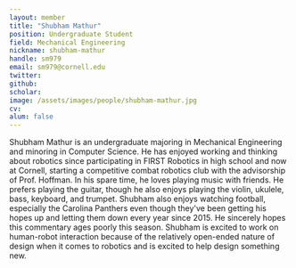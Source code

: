 ```yaml
---
layout: member
title: "Shubham Mathur"
position: Undergraduate Student
field: Mechanical Engineering
nickname: shubham-mathur
handle: sm979
email: sm979@cornell.edu
twitter:
github:
scholar:
image: /assets/images/people/shubham-mathur.jpg
cv:
alum: false
---
```

Shubham Mathur is an undergraduate majoring in Mechanical Engineering and minoring in Computer Science. He has enjoyed working and thinking about robotics since participating in FIRST Robotics in high school and now at Cornell, starting a competitive combat robotics club with the advisorship of Prof. Hoffman. In his spare time, he loves playing music with friends. He prefers playing the guitar, though he also enjoys playing the violin, ukulele, bass, keyboard, and trumpet. Shubham also enjoys watching football, especially the Carolina Panthers even though they've been getting his hopes up and letting them down every year since 2015. He sincerely hopes this commentary ages poorly this season. Shubham is excited to work on human-robot interaction because of the relatively open-ended nature of design when it comes to robotics and is excited to help design something new.

